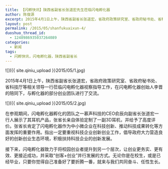 ```yaml
---
title: 【闪孵快讯】陕西省副省长张道宏先生莅临闪电孵化器
author: 陈俊源
excerpt: 2015年4月1日上午，陕西省副省长张道宏，省政府政策研究室、省政府秘书处、省科技厅等相关领导一行莅临闪电孵化器视察指导工作，在闪电孵化器创始人李晋的陪同下，与孵化器的部分创业团队进行了交流。
layout: post
permalink: /2015/05/shanfukuaixun-4/
duoshuo_thread_id:
  - 1248986935037264089
categories:
  - 新闻
tags:
  - 闪孵快讯，闪电孵化器，陕西省副省长
---
```


![]({{ site.qiniu_upload }}2015/05/1.jpg)

2015年4月1日上午，陕西省副省长张道宏，省政府政策研究室、省政府秘书处、省科技厅等相关领导一行莅临闪电孵化器视察指导工作，在闪电孵化器创始人李晋的陪同下，与孵化器的部分创业团队进行了交流。

![]({{ site.qiniu_upload }}2015/05/2.jpg)

在参观期间，闪电孵化器孵化的团队之一慕声科技的CEO俞辰向副省长张道宏一行人展示了其耳机产品，张省长亲自体验定制了一副3D耳机，并给予了高度评价。张省长肯定了闪电孵化器作为中小微企业在科技创新、推动科技成果转化等方面发挥的重要作用。指出一定要重视科技企业创新创业工作，倡导政府大力营造良好的创新创业生态环境，积极扶持科技企业的创新发展。

接下来，闪电孵化器致力于将校园创业者提升到另一个层次，让创业更务实、更有效、更接近成功，并采取“创客+创业”并行发展的方式。无论你是在校生，或是已经毕业，只要你觉得自己准备好了要折腾一番，就来与我们共同奋斗、任性生长。
